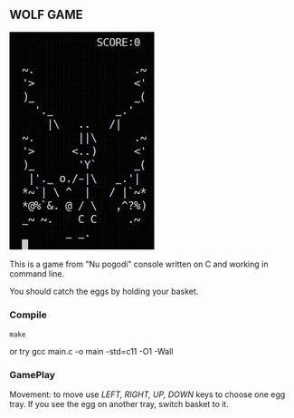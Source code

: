 ## WOLF GAME

![demo](img/wolf_demo.gif)

This is a game from "Nu pogodi" console written
on C and working in command line.

You should catch the eggs by holding your basket.

### Compile

    make

or try
    gcc main.c -o main -std=c11 -O1 -Wall

### GamePlay

Movement:
to move use _LEFT, RIGHT, UP, DOWN_ keys
to choose one egg tray. If you see the egg on
another tray, switch basket to it.